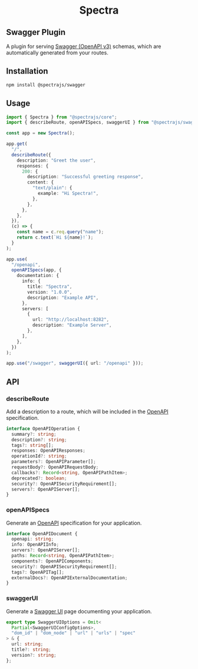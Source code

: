 <h1 align="center">Spectra</h1>

## Swagger Plugin

A plugin for serving [Swagger (OpenAPI v3)](https://swagger.io/specification)
schemas, which are automatically generated from your routes.

## Installation

```sh
npm install @spectrajs/swagger
```

## Usage

```ts
import { Spectra } from "@spectrajs/core";
import { describeRoute, openAPISpecs, swaggerUI } from "@spectrajs/swagger";

const app = new Spectra();

app.get(
  "/",
  describeRoute({
    description: "Greet the user",
    responses: {
      200: {
        description: "Successful greeting response",
        content: {
          "text/plain": {
            example: "Hi Spectra!",
          },
        },
      },
    },
  }),
  (c) => {
    const name = c.req.query("name");
    return c.text(`Hi ${name}!`);
  }
);

app.use(
  "/openapi",
  openAPISpecs(app, {
    documentation: {
      info: {
        title: "Spectra",
        version: "1.0.0",
        description: "Example API",
      },
      servers: [
        {
          url: "http://localhost:8282",
          description: "Example Server",
        },
      ],
    },
  })
);

app.use("/swagger", swaggerUI({ url: "/openapi" }));
```

## API

### describeRoute

Add a description to a route, which will be included in the
[OpenAPI](https://spec.openapis.org/oas/v3.1.0.html) specification.

```ts
interface OpenAPIOperation {
  summary?: string;
  description?: string;
  tags?: string[];
  responses: OpenAPIResponses;
  operationId?: string;
  parameters?: OpenAPIParameter[];
  requestBody?: OpenAPIRequestBody;
  callbacks?: Record<string, OpenAPIPathItem>;
  deprecated?: boolean;
  security?: OpenAPISecurityRequirement[];
  servers?: OpenAPIServer[];
}
```

### openAPISpecs

Generate an [OpenAPI](https://spec.openapis.org/oas/v3.1.0.html)
specification for your application.

```ts
interface OpenAPIDocument {
  openapi: string;
  info: OpenAPIInfo;
  servers?: OpenAPIServer[];
  paths: Record<string, OpenAPIPathItem>;
  components?: OpenAPIComponents;
  security?: OpenAPISecurityRequirement[];
  tags?: OpenAPITag[];
  externalDocs?: OpenAPIExternalDocumentation;
}
```

### swaggerUI

Generate a [Swagger UI](https://swagger.io/tools/swagger-ui) page documenting your application.

```ts
export type SwaggerUIOptions = Omit<
  Partial<SwaggerUIConfigOptions>,
  "dom_id" | "dom_node" | "url" | "urls" | "spec"
> & {
  url: string;
  title?: string;
  version?: string;
};
```
